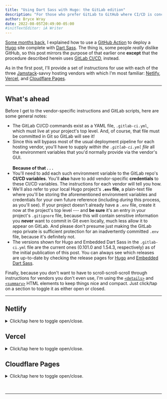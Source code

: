 ```yaml
---
title: "Using Dart Sass with Hugo: the GitLab edition"
description: "For those who prefer GitLab to GitHub where CI/CD is concerned, here’s a GitLab-friendly way to install Hugo and Embedded Dart Sass."
author: Bryce Wray
date: 2022-08-05T20:49:00-05:00
#initTextEditor: iA Writer
---
```


[Some months back](/posts/2022/05/using-dart-sass-hugo-github-actions-edition/), I explained how to use a [GitHub Action](https://github.com/features/actions) to deploy a [Hugo](https://gohugo.io) site complete with [Dart Sass](https://sass-lang.com/dart-sass). The thing is, some people *really* dislike GitHub, so this post mirrors the purpose of that earlier one **except** that the procedure described herein uses [GitLab CI/CD](https://docs.gitlab.com/ee/ci/), instead.

As in the first post, I'll provide a set of instructions for use with each of the three [Jamstack](https://jamstack.org)-savvy hosting vendors with which I'm most familiar: [Netlify](https://netlify.com), [Vercel](https://vercel.com), and  [Cloudflare Pages](https://pages.cloudflare.com).

----

## What's ahead

Before I get to the vendor-specific instructions and GitLab scripts, here are some general notes:

- The GitLab CI/CD commands exist as a YAML file, `.gitlab-ci.yml`, which must live at your project's top level. And, of course, that file must be committed in Git so GitLab will see it!
- Since this will bypass most of the usual deployment pipeline for each hosting vendor, you'll have to supply *within the `.gitlab-ci.yml` file* all the environment variables that you'd normally provide via the vendor's GUI.\
\
**Because of that . . .**
- You'll need to add each such environment variable to the GitLab repo's **CI/CD variables**. You'll **also** have to add vendor-specific **credentials** to these CI/CD variables. The instructions for each vendor will tell you how.
- We'll also refer to your local Hugo project's **`.env` file**, a plain-text file where you'll be storing the aforementioned environment variables and credentials for your own future reference (including *during* this process, as you'll see). If your project doesn't already have a `.env` file, create it now at the project's top level --- and **be sure** it's an entry in your project's `.gitignore` file, because this will contain sensitive information you **never** want to commit in Git even locally, much less allow it to appear on GitLab. And please don't presume just making the GitLab repo private is sufficient protection for an inadvertently committed `.env` file, because it's definitely not.
- The versions shown for Hugo and Embedded Dart Sass in the `.gitlab-ci.yml` file are the current ones (0.101.0 and 1.54.3, respectively) as of the initial publication of this post. You can always see which releases are up-to-date by checking the release pages for [Hugo](https://github.com/gohugoio/hugo/releases) and [Embedded Dart Sass](https://github.com/sass/dart-sass-embedded/releases).

Finally, because you don't want to have to scroll-scroll-scroll through instructions for vendors you don't even use, I'm using the [`<details>`](https://developer.mozilla.org/en-US/docs/Web/HTML/Element/details) and [`<summary>`](https://developer.mozilla.org/en-US/docs/Web/HTML/Element/summary) HTML elements to keep things nice and compact. Just click/tap on a section to toggle it as either open or closed.

---

## Netlify
<details><summary>Click/tap here to toggle open/close.</summary>

**Note**: You can [set certain parameters with a `netlify.toml` file](https://docs.netlify.com/configure-builds/file-based-configuration/), but herein we'll be making all Netlify changes through its GUI.
{.box}

### Disabling automatic builds on Netlify

Make sure you have disabled automatic builds from the GitLab repository. To do this:

1. Log into Netlify.
2. Click **Sites**.
3. Click the site you wish to modify.
4. Click **Deploys**.
5. Click **Deploy settings**.
6. Under **Build setting**, click **Edit settings**.
7. In the **Builds** setting, select **Stop builds**, then click **Save** at the bottom of the **Build settings** section.
8. While still on the **Deploy settings** page, scroll down to the **Post processing** section.
9. Under **Asset optimization**, click **Edit settings**.
10. Select **Disable asset optimization** (if it's not already selected) and, if this is a change from the current setting, click **Save** within the **Asset optimization** block.

**Note**: While steps 8--10 aren't utterly necessary, I recommend them to avoid any potential glitches in the process.
{.box}

### Credentials for Netlify

For Netlify, you must supply:

- An **authorization token**.
- The **site ID**.

**To get these credentials**:

1. In your code editor, open your site's `.env` file so you'll be ready to store the appropriate variables for later referral.
2. Log into Netlify.
3. In the upper-right corner, click your avatar (it might be just an initial in a circle) and select **User settings** from the dropdown menu.
4. In the left side of the resulting screen, click **Applications**.
5. Go down to **Personal access tokens**.
6. Click **New access token**. Give it an identifying name for your benefit. If you wish, name it `NETLIFY_AUTH_TOKEN` (just to follow along in the GitLab script below).
7. Click **Generate token** to generate the authorization variable **BUT *DON'T* CLOSE THE GENERATED TOKEN BEFORE YOU PERFORM THE NEXT THREE STEPS**!
8. **Copy** the token and then **paste** it (as `NETLIFY_AUTH_TOKEN=` followed by the token value) into that `.env` file you opened in the first step. This is **critical** because you **won't** be able to access the token again. (You can create a **new** one, of course, but you can't edit or even view an **existing** personal access token after it's generated. That's for your own protection.)
9. Save the `.env` file **but** keep it open for the time being.
10. **Now** you can click **Done** to save the newly created token.
11. Click the Netlify icon in the upper left to return to your main settings.
12. Click **Sites**.
13. Click the site you want to deploy through the GitLab script.
14. Click **Site settings**.
15. Under **Site information**, copy the value shown for **Site ID** and paste it into the same `.env` file, noting that it's your `NETLIFY_SITE_ID` value. (While you *can* see **this** one whenever you want, it's more convenient to do it this way since you'll be adding this to GitLab shortly.)
16. As before, save the `.env` file **but** keep it open for now.\
If you wish, you now can log off from Netlify.
17. Log into your GitLab account.
18. Access your site's repo.
19. On the left of the screen, click **Settings**, then its **CI/CD** sub-item (and *not* the menu's *top*-level **CI/CD** item).
20. In the resulting display, next to **Variables**, click **Expand**.
21. Click the blue **Add variable** button to display an **Add variable** modal.
22. Assign a **key** of `NETLIFY_AUTH_TOKEN`. For the **Value**, access the `.env` file and copy/paste in the value from the `NETLIFY_AUTH_TOKEN` you generated earlier.
23. Click the gray **Add variable** button. This will save the new variable and close the modal.
24. Once again, click the blue **Add variable** button to display an **Add variable** modal.
25. Assign a **key** of `NETLIFY_SITE_ID`. For the **Value**, copy/paste in the `NETLIFY_SITE_ID` value from the `.env` file.
26. Click the gray **Add variable** button.\
If you wish, you now can close the `.env` file **and** log out of your GitLab account.

### The GitLab CI/CD file for Netlify

For the `MY_WEBSITE` variable below, fill in your site's URL, such as `https://www.mysite.com`.

{{< labeled-highlight lang="yaml" filename="gitlab-ci.yml" >}}
# for Netlify

stages:
  - deploy

image: node:latest

variables:
  NETLIFY_AUTH_TOKEN: $NETLIFY_AUTH_TOKEN
  NETLIFY_SITE_ID: $NETLIFY_SITE_ID
  HUGO_VERSION: 0.101.0
  DART_SASS_VERSION: 1.54.3
  MY_WEBSITE: https://www.example.com # <-- fill in!!

deploySite:
  stage: deploy
  rules:
    - if: '$CI_COMMIT_BRANCH == $CI_DEFAULT_BRANCH'
  environment:
    name: production
    url: $MY_WEBSITE
  script:
    - wget https://github.com/gohugoio/hugo/releases/download/v${HUGO_VERSION}/hugo_extended_${HUGO_VERSION}_Linux-64bit.deb -O hugo_extended_${HUGO_VERSION}_Linux-64bit.deb
    - dpkg -i hugo*.deb
    - curl -LJO https://github.com/sass/dart-sass-embedded/releases/download/${DART_SASS_VERSION}/sass_embedded-${DART_SASS_VERSION}-linux-x64.tar.gz
    - tar -xvf sass_embedded-${DART_SASS_VERSION}-linux-x64.tar.gz
    - sass_embedded/dart-sass-embedded --version
    - hugo --gc --minify
    - npm i -g netlify-cli
    - netlify deploy --site $NETLIFY_SITE_ID --auth $NETLIFY_AUTH_TOKEN --prod
{{</ labeled-highlight >}}

</details>

## Vercel

<details><summary>Click/tap here to toggle open/close.</summary>

### Disabling automatic builds on Vercel

Make sure you have disabled automatic builds from the GitLab repository. To do this:

1. Log into Vercel.
2. Click the project you wish to modify.
3. Click **Settings**.
4. Under **Build &amp; Development Settings**:
	- Set **FRAMEWORK PRESET** to **Other**.
	- Set **BUILD COMMAND** to **OVERRIDE** and then leave the field blank.
	- For each of the following, leave the field blank and make sure the item is **not** set to **OVERRIDE**:
		- **OUTPUT DIRECTORY**.
		- **INSTALL COMMAND**.
		- **DEVELOPMENT COMMAND**.
  5. If your project has a top-level `vercel.json` file --- and, for this method, it's preferable that it **doesn't** have such a file --- make sure it has no `builds` key/value combo (the mere presence of which will cause troublesome overrides of the build process we're trying to do with GitLab CI/CD).

### Credentials for Vercel

For Vercel, you must supply:

- An **authorization token**.
- Your **organization ID**.
- The **project ID**.

**To get these credentials**:

1. In your code editor, open your site's `.env` file so you'll be ready to store the appropriate variables for later referral.
2. Log into Vercel.
3. In the upper-right corner, click your avatar (it might be just an initial in a circle) and select **Settings** from the dropdown menu.
4. In the left side of the resulting screen, click **Tokens**.
5. Click **Create**.
6. In the resulting pop-up window:
	- Under **TOKEN NAME**, enter `VERCEL_TOKEN`.
	- Under **SCOPE**, select **Full Account**.
	- Click **CREATE TOKEN**.
	- Copy the value from the resulting **Token Created** pop-up and **immediately** paste it into the `.env` file (which you should save immediately thereafter) as `VERCEL_TOKEN_hugo-site=` followed by the value. As the pop-up notes, Vercel **won't** show you this value again.
	- Click **DONE** to close the **Token Created** pop-up.
7. Keep the `.env` file open for the time being.
8. In the left-side menu, click **General**.
9. Scroll down to **Your ID**.
10. Copy/paste this value into the `.env` file and name it `VERCEL_ORG_ID`; save the `.env` file but keep it open.
11. Back in the Vercel window, at the top of the page, click **Overview**.
12. Click the site you want to set up for deploy through the GitLab script.
13. Click **Settings**. You'll then be in the **Project Settings** screen.
14. Scroll down to **Project ID**.
15. Copy/paste this value into the `.env` file and name it `VERCEL_PROJECT_ID`; save the `.env` file but keep it open.\
If you wish, you now can log off from Vercel.
16. Log into your GitLab account.
17. Access your site's repo.
18. On the left of the screen, click **Settings**, then its **CI/CD** sub-item (and *not* the menu's *top*-level **CI/CD** item).
19. In the resulting display, next to **Variables**, click **Expand**.
20. Click the blue **Add variable** button to display an **Add variable** modal.
21. Assign a **key** of `VERCEL_TOKEN`. For the **Value**, access the `.env` file and copy/paste in the value from the `VERCEL_TOKEN` you generated earlier.
22. Click the gray **Add variable** button. This will save the new variable and close the modal.
23. Once again, click the blue **Add variable** button to display an **Add variable** modal.
24. Assign a **key** of `VERCEL_ORG_ID`. For the **Value**, copy/paste in the `VERCEL_ORG_ID` value from the `.env` file.
25. Click the gray **Add variable** button. This will save the new variable and close the modal.
27. Once again, click the blue **Add variable** button to display an **Add variable** modal.
28. Assign a **key** of `VERCEL_PROJECT_ID`. For the **Value**, copy/paste in the `VERCEL_PROJECT_ID` value from the `.env` file.
29. Click the gray **Add variable** button. This will save the new variable and close the modal.\
If you wish, you now can close the `.env` file **and** log out of your GitLab account.

### The GitLab CI/CD file for Vercel

For the `MY_WEBSITE` variable below, fill in your site's URL, such as `https://www.mysite.com`.

{{< labeled-highlight lang="yaml" filename="gitlab-ci.yml" >}}
# for Vercel

stages:
  - deploy

image: node:latest

variables:
	VERCEL_TOKEN: $VERCEL_TOKEN
  VERCEL_ORG_ID: $VERCEL_ORG_ID
  VERCEL_PROJECT_ID: $VERCEL_PROJECT_ID
  HUGO VERSION: 0.101.0
  DART_SASS_VERSION: 1.54.2
  MY_WEBSITE: https://www.example.com # <-- fill in!!

deploySite:
  stage: deploy
  rules:
    - if: '$CI_COMMIT_BRANCH == $CI_DEFAULT_BRANCH'
  environment:
    name: production
    url: https://www.example.com # <-- fill in!!
  script:
    - wget https://github.com/gohugoio/hugo/releases/download/v${HUGO_VERSION}/hugo_extended_${HUGO_VERSION}_Linux-64bit.deb -O hugo_extended_${HUGO_VERSION}_Linux-64bit.deb
    - dpkg -i hugo*.deb
    - curl -LJO https://github.com/sass/dart-sass-embedded/releases/download/${DART_SASS_VERSION}/sass_embedded-${DART_SASS_VERSION}-linux-x64.tar.gz
    - tar -xvf sass_embedded-${DART_SASS_VERSION}-linux-x64.tar.gz
    - sass_embedded/dart-sass-embedded --version
    - hugo --gc --minify
    - npm i -g vercel
    - vercel pull --yes --environment=production --token=$VERCEL_TOKEN
    - vercel build --prod --token=$VERCEL_TOKEN
    - vercel deploy --prod --token=$VERCEL_TOKEN
{{</ labeled-highlight >}}

</details>

## Cloudflare Pages

<details><summary>Click/tap here to toggle open/close.</summary>

### Disabling automatic builds on Cloudflare Pages

Make sure you have disabled automatic builds from the GitLab repository. To do this:

1. Log into Cloudflare.
2. Select **Pages**.
3. Click the project you wish to modify.
4. Click **Settings**.
5. Click **Builds &amp; deployments**.
6. Under **Branch deployments**, click **Configure Production deployments**.
7. Make sure **Enable automatic production branch deployments** is **not** checked and, if this is a change, click **Save**. Otherwise, click **Cancel** to return to the regular **Branch deployments** choices.
8. Click **Configure Preview deployments**.
9. Select **None (Disable automatic branch deployments)** and, if this is a change, click **Save**. Otherwise, click **Cancel** to return to the regular **Branch deployments** choices.

### Credentials for Cloudflare Pages

For Cloudflare Pages, you must supply:

- An **API token**.
- Your **account ID**.

**To get these credentials**:

1. In your code editor, open your site's `.env` file so you'll be ready to store the appropriate variables for later referral.
2. Log into Cloudflare.
3. In the upper-right corner, click your avatar (probably a "person" icon) and select **My Profile** from the dropdown menu.
4. In the left side of the resulting screen, click **API Tokens**.
5. Click **Create Token**.
6. In the resulting screen, in the **Custom token** section, click **Get started**.
7. In the resulting section:
	- Under **Token name**, enter `CFP_API_TOKEN`.
	- Under **Permissions**:
		- In the first dropdown, select **Account**.
		- In the second dropdown, select **Cloudflare Pages**.
		- In the third dropdown, select **Edit**.
	- Under **Account Resources**:
		- In the first dropdown, select **Include**.
		- In the second dropdown, select **All accounts**.
	- Ignore the remaining items.
	- Click **Continue to summary**.
	- In the resulting screen, click **Create Token**.
	- Copy the value from the resulting token-creation-success screen and **immediately** paste it into the `.env` file (which you should save immediately thereafter) as `CFP_API_TOKEN=` followed by the value. As the screen notes, Cloudflare **won't** show you this value again.
8. Keep the `.env` file open for the time being.
9. In the upper-right corner, click your avatar and select **Account Home**.
10. In the resulting screen, click the website you wish to deploy with the GitLab script.
11. In the right side of the screen, scroll down to the **API** section.
12. Copy/paste this value under **Account ID** into the `.env` file and name it `CF_ACCOUNT_ID`; save the `.env` file but keep it open.\
If you wish, you now can log off from Cloudflare.
13. Log into your GitLab account.
14. Access your site's repo.
15. On the left of the screen, click **Settings**, then its **CI/CD** sub-item (and *not* the menu's *top*-level **CI/CD** item).
16. In the resulting display, next to **Variables**, click **Expand**.
17. Click the blue **Add variable** button to display an **Add variable** modal.
18. Assign a **key** of `CFP_API_TOKEN`. For the **Value**, access the `.env` file and copy/paste in the value from the `CFP_API_TOKEN` you generated earlier.
19. Click the gray **Add variable** button. This will save the new variable and close the modal.
20. Once again, click the blue **Add variable** button to display an **Add variable** modal.
21. Assign a **key** of `CF_ACCOUNT_ID`. For the **Value**, copy/paste in the `CF_ACCOUNT_ID` value from the `.env` file.
25. Click the gray **Add variable** button. This will save the new variable and close the modal.\
If you wish, you now can close the `.env` file **and** log out of your GitLab account.

### The GitLab CI/CD file for Cloudflare Pages

For the `MY_WEBSITE` variable below, fill in your site's URL, such as `https://www.mysite.com`. For the `PROJECT_NAME` variable, fill in your site's Cloudflare Pages project name (which often is the name of its repository, but not necessarily, so check your setup in CFP to make sure)

{{< labeled-highlight lang="yaml" filename="gitlab-ci.yml" >}}
# for Cloudflare Pages

stages:
  - deploy

image: node:latest

variables:
  CLOUDFLARE_API_TOKEN: $CFP_API_TOKEN
  CLOUDFLARE_ACCOUNT_ID: $CF_ACCOUNT_ID
  HUGO_VERSION: 0.101.0
  DART_SASS_VERSION: 1.54.3
  MY_WEBSITE: https://www.example.com # <-- fill in!!
  PROJECT_NAME: my-project # <-- fill in!!

deploySite:
  stage: deploy
  rules:
    - if: '$CI_COMMIT_BRANCH == $CI_DEFAULT_BRANCH'
  environment:
    name: production
    url: $MY_WEBSITE
  script:
    - wget https://github.com/gohugoio/hugo/releases/download/v${HUGO_VERSION}/hugo_extended_${HUGO_VERSION}_Linux-64bit.deb -O hugo_extended_${HUGO_VERSION}_Linux-64bit.deb
    - dpkg -i hugo*.deb
    - curl -LJO https://github.com/sass/dart-sass-embedded/releases/download/${DART_SASS_VERSION}/sass_embedded-${DART_SASS_VERSION}-linux-x64.tar.gz
    - tar -xvf sass_embedded-${DART_SASS_VERSION}-linux-x64.tar.gz
    - sass_embedded/dart-sass-embedded --version
    - hugo --gc --minify
    - npm install -g wrangler --unsafe-perm=true
    - wrangler pages publish ./public --project-name=$PROJECT_NAME --branch "main"
{{</ labeled-highlight >}}

</details>
<br />
<br />

----
